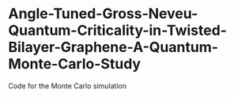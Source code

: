 # Angle-Tuned-Gross-Neveu-Quantum-Criticality-in-Twisted-Bilayer-Graphene-A-Quantum-Monte-Carlo-Study
Code for the Monte Carlo simulation
